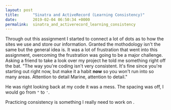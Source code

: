 ```yaml
---
layout: post
title:      "Sinatra and ActiveRecord (Learning Consistency)"
date:       2019-02-04 06:50:34 +0000
permalink:  sinatra_and_activerecord_learning_consistency
---
```



Through out this assignment I started to connect a lot of dots as to how the sites we use and store our information. Granted the mothodology isn't the same but the general idea is. It was a lot of frustration that went into this assignment, overcoming the frustration  was going to be a major challenge. Asking a friend to take a look over my project he told me something right off the bat. "The way you're coding isn't very consistent. It's fine since you're starting out right now, but make it a habit **now** so you won't run into so many areas. Attention to detail Marine, attention to detail."

He was right looking back at my code it was a mess. The spacing was off, I would go from `"` to `'`. 

Practicing consistency is something I really need to work on .


